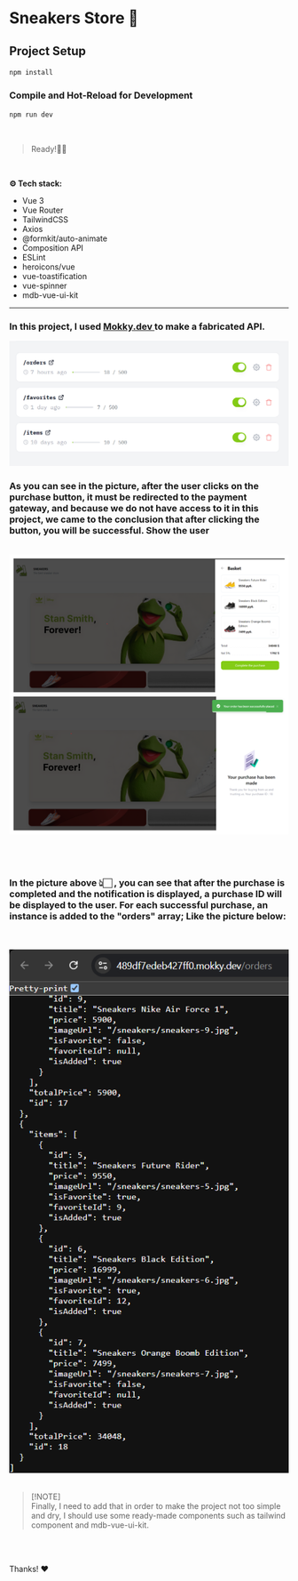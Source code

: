 # Sneakers Store  👟

## Project Setup

```sh
npm install
```

### Compile and Hot-Reload for Development

```sh
npm run dev
```
<br>

>  Ready!🫴🏻

<br>

**⚙️ Tech stack:**

- Vue 3
- Vue Router
- TailwindCSS
- Axios
- @formkit/auto-animate
- Composition API
- ESLint
- heroicons/vue
- vue-toastification
- vue-spinner
- mdb-vue-ui-kit

----

<h3>
  In this project, I used <a href="https://mokky.dev/"> Mokky.dev </a> to make a fabricated API.
</h3>

<img src="public/Screenshot 2024-10-02 172755.png">

<br>

<h3> 
As you can see in the picture, after the user clicks on the purchase button, it must be redirected to the payment gateway, and because we do not have access to it in this project, we came to the conclusion that after clicking the button, you will be successful. Show the user 
</h3>

<br>

<div>
  <img src="public/Blank 2 Grids Collage.png">
</div>

<br>
<br>
<br>


<h3>
  In the picture above 👆🏻 , you can see that after the purchase is completed and the notification is displayed, a purchase ID will be displayed to the user.
For each successful purchase, an instance is added to the "orders" array; Like the picture below: 
</h3>

<br>
<br>

<img src="public/Screenshot 2024-10-02 102911.png">

<br>
<br>

> [!NOTE]\
> Finally, I need to add that in order to make the project not too simple and dry, I should use some ready-made components such as tailwind component and mdb-vue-ui-kit.
> 

<br>
<br>

 Thanks! :heart:
